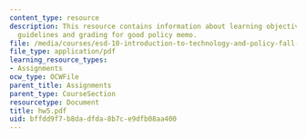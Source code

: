 ```yaml
---
content_type: resource
description: This resource contains information about learning objectives, preparation,
  guidelines and grading for good policy memo.
file: /media/courses/esd-10-introduction-to-technology-and-policy-fall-2006/bffdd9f7b8dadfda8b7ce9dfb08aa400_hw5.pdf
file_type: application/pdf
learning_resource_types:
- Assignments
ocw_type: OCWFile
parent_title: Assignments
parent_type: CourseSection
resourcetype: Document
title: hw5.pdf
uid: bffdd9f7-b8da-dfda-8b7c-e9dfb08aa400
---
```

